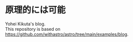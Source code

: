 # 原理的には可能

Yohei Kikuta's blog.  
This repository is based on https://github.com/withastro/astro/tree/main/examples/blog.
